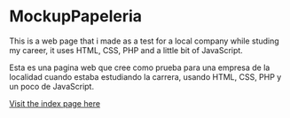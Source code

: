 # MockupPapeleria

This is a web page that i made as a test for a local company while studing my career, it uses HTML, CSS, PHP and a little bit of JavaScript.

Esta es una pagina web que cree como prueba para una empresa de la localidad cuando estaba estudiando la carrera, usando HTML, CSS, PHP y un poco de JavaScript.

[Visit the index page here](https://alexreycer.github.io/MockupPapeleria/)
